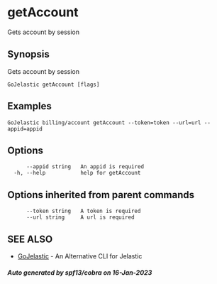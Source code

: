 #  getAccount

Gets account by session

## Synopsis

Gets account by session

```
GoJelastic getAccount [flags]
```

## Examples

```
GoJelastic billing/account getAccount --token=token --url=url --appid=appid
```

## Options

```
      --appid string   An appid is required
  -h, --help           help for getAccount
```

## Options inherited from parent commands

```
      --token string   A token is required
      --url string     A url is required
```

## SEE ALSO

* [GoJelastic](GoJelastic.md)	 - An Alternative CLI for Jelastic

##### Auto generated by spf13/cobra on 16-Jan-2023
